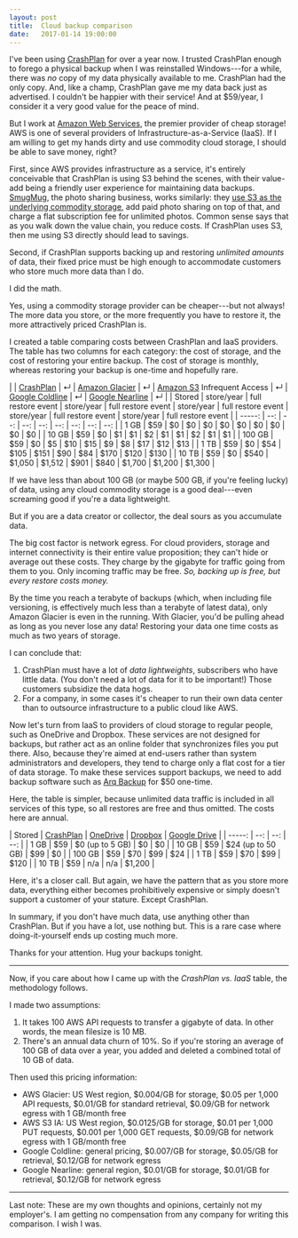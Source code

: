```yaml
---
layout: post
title:  Cloud backup comparison
date:   2017-01-14 19:00:00
---
```

I've been using [CrashPlan](http://www.crashplan.com) for over a year now.
I trusted CrashPlan enough to forego a physical backup when I was reinstalled Windows---for a while, there was _no_ copy of my data physically available to me.
CrashPlan had the only copy.
And, like a champ, CrashPlan gave me my data back just as advertised.
I couldn't be happier with their service!
And at $59/year, I consider it a very good value for the peace of mind.

But I work at [Amazon Web Services](http://aws.amazon.com), the premier provider of cheap storage!
AWS is one of several providers of Infrastructure-as-a-Service (IaaS).
If I am willing to get my hands dirty and use commodity cloud storage, I should be able to save money, right?

First, since AWS provides infrastructure as a service, it's entirely conceivable that CrashPlan is using S3 behind the scenes, with their value-add being a friendly user experience for maintaining data backups.
[SmugMug](http://www.smugmug.com), the photo sharing business, works similarly: they [use S3 as the underlying commodity storage](https://aws.amazon.com/blogs/aws/amazon_s3_and_s/), add paid photo sharing on top of that, and charge a flat subscription fee for unlimited photos.
Common sense says that as you walk down the value chain, you reduce costs.
If CrashPlan uses S3, then me using S3 directly should lead to savings.

Second, if CrashPlan supports backing up and restoring _unlimited amounts_ of data, their fixed price must be high enough to accommodate customers who store much more data than I do.

I did the math.

Yes, using a commodity storage provider can be cheaper---but not always!
The more data you store, or the more frequently you have to restore it, the more attractively priced CrashPlan is.

I created a table comparing costs between CrashPlan and IaaS providers.
The table has two columns for each category: the cost of storage, and the cost of restoring your entire backup.
The cost of storage is monthly, whereas restoring your backup is one-time and hopefully rare.

|        | [CrashPlan](http://www.crashplan.com) | ↵ | [Amazon Glacier](https://aws.amazon.com/glacier/) | ↵ | [Amazon S3](https://aws.amazon.com/s3/) Infrequent Access | ↵ | [Google Coldline](https://cloud.google.com/storage/archival/) | ↵ | [Google Nearline](https://cloud.google.com/storage-nearline/) | ↵                  |
| Stored | store/year | full restore event | store/year     | full restore event | store/year                  | full restore event | store/year     | full restore event | store/year       | full restore event |
| -----: | --: | --: | --: | --: | --: | --: | --: | --: |
| 1 GB   | $59 | $0 | $0 | $0 | $0 | $0 | $0 | $0 | $0 | $0 |
| 10 GB  | $59 | $0 | $1 | $1 | $2 | $1 | $1 | $2 | $1 | $1 |
| 100 GB | $59 | $0 | $5 | $10 | $15 | $9 | $8 | $17 | $12 | $13 |
| 1 TB | $59 | $0 | $54 | $105 | $151 | $90 | $84 | $170 | $120 | $130 |
| 10 TB | $59 | $0 | $540 | $1,050 | $1,512 | $901 | $840 | $1,700 | $1,200 | $1,300 |

If we have less than about 100 GB (or maybe 500 GB, if you're feeling lucky) of data, using any cloud commodity storage is a good deal---even screaming good if you're a data lightweight.

But if you are a data creator or collector, the deal sours as you accumulate data.

The big cost factor is network egress.
For cloud providers, storage and internet connectivity is their entire value proposition; they can't hide or average out these costs.
They charge by the gigabyte for traffic going from them to you.
Only incoming traffic may be free.
*So, backing up is free, but every restore costs money.*

By the time you reach a terabyte of backups (which, when including file versioning, is effectively much less than a terabyte of latest data), only Amazon Glacier is even in the running.
With Glacier, you'd be pulling ahead as long as you never lose any data!
Restoring your data one time costs as much as two years of storage.

I can conclude that:

1. CrashPlan must have a lot of _data lightweights_, subscribers who have little data.  (You don't need a lot of data for it to be important!)  Those customers subsidize the data hogs.
2. For a company, in some cases it's cheaper to run their own data center than to outsource infrastructure to a public cloud like AWS.

Now let's turn from IaaS to providers of cloud storage to regular people, such as OneDrive and Dropbox.
These services are not designed for backups, but rather act as an online folder that synchronizes files you put there.
Also, because they're aimed at end-users rather than system administrators and developers, they tend to charge only a flat cost for a tier of data storage.
To make these services support backups, we need to add backup software such as [Arq Backup](http://www.arqbackup.com) for $50 one-time.

Here, the table is simpler, because unlimited data traffic is included in all services of this type, so all restores are free and thus omitted.
The costs here are annual.

| Stored | [CrashPlan](http://www.crashplan.com) | [OneDrive](http://www.onedrive.com) | [Dropbox](http://www.dropbox.com) | [Google Drive](http://google.com/drive) |
| -----: | --: | --: | --: |
| 1 GB | $59 | $0 (up to 5 GB) | $0 | $0 |
| 10 GB | $59 | $24 (up to 50 GB) | $99 | $0 |
| 100 GB | $59 | $70 | $99 | $24 |
| 1 TB | $59 | $70 | $99 | $120 |
| 10 TB | $59 | n/a | n/a | $1,200 |

Here, it's a closer call.
But again, we have the pattern that as you store more data, everything either becomes prohibitively expensive or simply doesn't support a customer of your stature.
Except CrashPlan.

In summary, if you don't have much data, use anything other than CrashPlan.
But if you have a lot, use nothing but.
This is a rare case where doing-it-yourself ends up costing much more.

Thanks for your attention.
Hug your backups tonight.

------

Now, if you care about how I came up with the _CrashPlan vs. IaaS_ table, the methodology follows.

I made two assumptions:

1. It takes 100 AWS API requests to transfer a gigabyte of data.  In other words, the mean filesize is 10 MB.
2. There's an annual data churn of 10%.  So if you're storing an average of 100 GB of data over a year, you added and deleted a combined total of 10 GB of data.

Then used this pricing information:

* AWS Glacier: US West region, $0.004/GB for storage, $0.05 per 1,000 API requests, $0.01/GB for standard retrieval, $0.09/GB for network egress with 1 GB/month free
* AWS S3 IA: US West region, $0.0125/GB for storage, $0.01 per 1,000 PUT requests, $0.001 per 1,000 GET requests, $0.09/GB for network egress with 1 GB/month free
* Google Coldline: general pricing, $0.007/GB for storage, $0.05/GB for retrieval, $0.12/GB for network egress
* Google Nearline: general region, $0.01/GB for storage, $0.01/GB for retrieval, $0.12/GB for network egress

------

Last note: These are my own thoughts and opinions, certainly not my employer's.
I am getting no compensation from any company for writing this comparison.
I wish I was.
